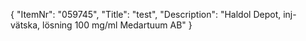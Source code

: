 {
  "ItemNr": "059745",
  "Title": "test",
  "Description": "Haldol Depot, inj-vätska, lösning 100 mg/ml Medartuum AB"
}
